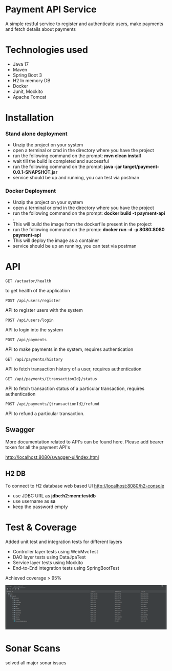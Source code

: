 # Payment API Service
A simple restful service to register and authenticate users, make payments and fetch details about payments

# Technologies used
- Java 17
- Maven
- Spring Boot 3
- H2 In memory DB
- Docker
- Junit, Mockito
- Apache Tomcat 

# Installation

### Stand alone deployment
- Unzip the project on your system
- open a terminal or cmd in the directory where you have the project
- run the following command on the prompt: **mvn clean install**
- wait till the build is completed and successful
- run the following command on the prompt: **java -jar target/payment-0.0.1-SNAPSHOT.jar**
- service should be up and running, you can test via postman

### Docker Deployment
- Unzip the project on your system
- open a terminal or cmd in the directory where you have the project
- run the following command on the prompt: **docker build -t payment-api .**
- This will build the image from the dockerfile present in the project
- run the following command on the promp: **docker run -d -p 8080:8080 payment-api**
- This will deploy the image as a container
- service should be up an running, you can test via postman

# API

	GET /actuator/health
to get health of the application

	POST /api/users/register
API to register users with the system

	POST /api/users/login
API to login into the system

	POST /api/payments
API to make payments in the system, requires authentication

	GET /api/payments/history
API to fetch transaction history of a user, requires authentication

	GET /api/payments/{transactionId}/status
API to fetch transaction status of a particular transaction, requires authentication

	POST /api/payments/{transactionId}/refund
API to refund a particular transaction.

## Swagger 
More documentation related to API's can be found here.
Please add bearer token for all the payment API's

[http://localhost:8080/swagger-ui/index.html](http://localhost:8080/swagger-ui/index.html)

## H2 DB
To connect to H2 database web based UI
[http://localhost:8080/h2-console](http://localhost:8080/h2-console)
- use JDBC URL as **jdbc:h2:mem:testdb**
- use username as **sa**
- keep the password empty

# Test & Coverage

Added unit test and integration tests for different layers
- Controller layer tests using WebMvcTest
- DAO layer tests using DataJpaTest
- Service layer tests using Mockito
- End-to-End integration tests using SpringBootTest

Achieved coverage > 95%

![img.png](img.png)

# Sonar Scans
solved all major sonar issues
